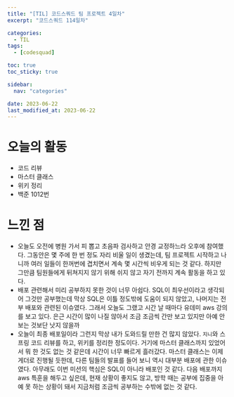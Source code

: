 ```yaml
---
title: "[TIL] 코드스쿼드 팀 프로젝트 4일차"
excerpt: "코드스쿼드 114일차"

categories:
  - TIL
tags:
  - [codesquad]

toc: true
toc_sticky: true

sidebar:
  nav: "categories"

date: 2023-06-22
last_modified_at: 2023-06-22
---
```


# 오늘의 활동

- 코드 리뷰
- 마스터 클래스
- 위키 정리
- 백준 1012번

# 느낀 점

- 오늘도 오전에 병원 가서 피 뽑고 초음파 검사하고 안경 교정하느라 오후에 참여했다. 그동안은 몇 주에 한 번 정도 자리 비울 일이 생겼는데, 팀 프로젝트 시작하고 나니까 여러 일들이 한꺼번에 겹치면서 계속 몇 시간씩 비우게 되는 것 같다. 하지만 그만큼 팀원들에게 뒤쳐지지 않기 위해 쉬지 않고 자기 전까지 계속 활동을 하고 있다.
- 배포 관련해서 미리 공부하지 못한 것이 너무 아쉽다. SQL이 최우선이라고 생각되어 그것만 공부했는데 막상 SQL은 이틀 정도밖에 도움이 되지 않았고, 나머지는 전부 배포와 관련된 이슈였다. 그래서 오늘도 그랬고 시간 날 때마다 유데미 aws 강의를 보고 있다. 은근 시간이 많이 나질 않아서 조금 조금씩 간만 보고 있지만 아예 안 보는 것보단 낫지 않을까
- 오늘이 최종 배포일이라 그런지 막상 내가 도와드릴 만한 건 많지 않았다. `지니`와 스프링 코드 리뷰를 하고, 위키를 정리한 정도이다. 거기에 마스터 클래스까지 있었어서 뭐 한 것도 없는 것 같은데 시간이 너무 빠르게 흘러갔다. 마스터 클래스는 이제 게더로 진행될 듯한데, 다른 팀들의 발표를 들어 보니 역시 대부분 배포에 관한 이슈였다. 아무래도 이번 미션의 핵심은 SQL이 아니라 배포인 것 같다. 다음 배포까지 aws 특훈을 해두고 싶은데, 현재 상황이 좋지도 않고, 방학 때는 공부에 집중을 아예 못 하는 상황이 돼서 지금처럼 조금씩 공부하는 수밖에 없는 것 같다.